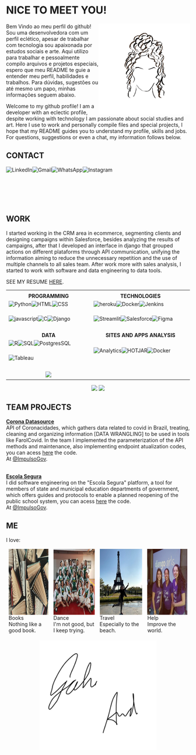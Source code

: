  
 # NICE TO MEET YOU!
<!--
  INTRO PROFILE
-->

<img align="right" alt="GIF" height="250px" src="giphy.gif" />

Bem Vindo ao meu perfil do github! Sou uma desenvolvedora com um perfil eclético, apesar de trabalhar com tecnologia sou apaixonada por estudos sociais e arte. Aqui utilizo para trabalhar e pessoalmente compilo arquivos e projetos especiais, espero que meu README te guie a entender meu perfil, habilidades e trabalhos. Para dúvidas, sugestões ou até mesmo um papo, minhas informações seguem abaixo.

Welcome to my github profile! I am a developer with an eclectic profile, despite working with technology I am passionate about social studies and art. Here I use to work and personally compile files and special projects, I hope that my README guides you to understand my profile, skills and jobs. For questions, suggestions or even a chat, my information follows below.

<!--
  CONTACT
-->
## CONTACT

<div class="linha" style="display: flex; flex-flow: row wrap; margin-bottom:10px;">
 <div class="col">
  <a href="https://www.linkedin.com/in/gabrielle-arruda/"><img align="left" alt="LinkedIn" height="40px" src="https://img.shields.io/badge/LinkedIn-E4405F?style=for-the-badge&logo=linkedin&logoColor=white" /></a>
 </div>
 <div class="col">
  <a href="mailto:gabriellearrudac@gmail.com?subject=Hello"><img align="left" href="" alt="Gmail" height="40px" src="https://img.shields.io/badge/Gmail-E4405F?style=for-the-badge&logo=gmail&logoColor=white" /></a>
 </div>
 <div class="col">
  <a href="https://api.whatsapp.com/send?phone=5511940211447&text=Hello!"><img align="left" href="" alt="WhatsApp" height="40px" src="https://img.shields.io/badge/WhatsApp-E4405F?style=for-the-badge&logo=whatsapp&logoColor=white" /></a>
 </div>
 <div class="col">
  <a href="https://www.instagram.com/_gabiarruda/"><img align="left" href="" alt="Instagram" height="40px" src="https://img.shields.io/badge/Instagram-E4405F?style=for-the-badge&logo=instagram&logoColor=white" /></a>
 </div>
</div>
<br />
<br />
<br />

<!--
<table style="border-color: transparent;">
 <tbody style="border-color: transparent;">
  <tr style="border-color: transparent;">
   <td style="border-color: transparent;"><a href="https://www.linkedin.com/in/gabrielle-arruda/"><img align="left" alt="LinkedIn" height="40px" src="https://img.shields.io/badge/LinkedIn-0077B5?style=for-the-badge&logo=linkedin&logoColor=white" /></a></td>
   <td style="border-color: transparent;"><a href="mailto:gabriellearrudac@gmail.com?subject=Hello"><img align="left" href="" alt="Gmail" height="40px" src="https://img.shields.io/badge/Gmail-D14836?style=for-the-badge&logo=gmail&logoColor=white" /></a></td>
   <td style="border-color: transparent;"><a href="https://api.whatsapp.com/send?phone=5511940211447&text=Hello!"><img align="left" href="" alt="WhatsApp" height="40px" src="https://img.shields.io/badge/WhatsApp-25D366?style=for-the-badge&logo=whatsapp&logoColor=white" /></a></td>
   <td style="border-color: transparent;"><a href="https://www.instagram.com/_gabiarruda/"><img align="left" href="" alt="Instagram" height="40px" src="https://img.shields.io/badge/Instagram-E4405F?style=for-the-badge&logo=instagram&logoColor=white" /></a></td>
  </tr>
 </tbody>
</table>

<p align = "center" >
  <a href="https://www.linkedin.com/in/gabrielle-arruda/"><img align="left" alt="LinkedIn" height="40px" src="https://img.shields.io/badge/LinkedIn-0077B5?style=for-the-badge&logo=linkedin&logoColor=white" /></a>
 <a href="mailto:gabriellearrudac@gmail.com?subject=Hello"><img align="left" href="" alt="Gmail" height="40px" src="https://img.shields.io/badge/Gmail-D14836?style=for-the-badge&logo=gmail&logoColor=white" /></a>
 <a href="https://api.whatsapp.com/send?phone=5511940211447&text=Hello!"><img align="left" href="" alt="WhatsApp" height="40px" src="https://img.shields.io/badge/WhatsApp-25D366?style=for-the-badge&logo=whatsapp&logoColor=white" /></a>
 <a href="https://www.instagram.com/_gabiarruda/"><img align="left" href="" alt="Instagram" height="40px" src="https://img.shields.io/badge/Instagram-E4405F?style=for-the-badge&logo=instagram&logoColor=white" /></a>
</p>
-->



<!--
  WORK
-->

## WORK
I started working in the CRM area in ecommerce, segmenting clients and designing campaigns within Salesforce, besides analyzing the results of campaigns, after that I developed an interface in django that grouped actions on different plataforms through API communication, unifying the information aiming to reduce the unnecessary repetition and the use of multiple channels to all sales team. After work more with sales analysis, I started to work with software and data engineering to data tools.

SEE MY RESUME [HERE](https://gabriellearruda.github.io/pages/resume.html).

<table>
 <tbody>
  <tr>
    <td align="center"></td>
    <td align="center"></td>
  </tr>
  <tr>
    <td align="center"><b>PROGRAMMING</b></td>
    <td align="center"><b>TECHNOLOGIES</b></td>
  </tr>
  
  
  <tr>
   <td>
    <img align="left" alt="Python" height="40px" src="https://img.shields.io/badge/Python-03001c?style=for-the-badge&logo=python&logoColor=white"/>
   <img align="left" alt="HTML" height="40px" src="https://img.shields.io/badge/HTML-03001c?style=for-the-badge&logo=html5&logoColor=white"/>
   <img align="left" alt="CSS" height="40px" src="https://img.shields.io/badge/CSS-03001c?&style=for-the-badge&logo=css3&logoColor=white"/>
   <img align="left" alt="javascript" height="40px" src="https://img.shields.io/badge/JavaScript-03001c?style=for-the-badge&logo=javascript&logoColor=white"/>
   <img align="left" alt="C" height="40px" src="https://img.shields.io/badge/C-03001c?style=for-the-badge&logo=c&logoColor=white"/>
   <img align="left" alt="Django" height="40px" src="https://img.shields.io/badge/Django-03001c?style=for-the-badge&logo=Django&logoColor=white"/>
   </td>
   
   <td>
    <img align="left" href="" alt="heroku" height="40px" src="https://img.shields.io/badge/Heroku-03001c?style=for-the-badge&logo=heroku&logoColor=white" />
     <img align="left" href="" alt="Docker" height="40px" src="https://img.shields.io/badge/Docker-03001c?style=for-the-badge&logo=docker&logoColor=white" />
     <img align="left" href="" alt="Jenkins" height="40px" src="https://img.shields.io/badge/Jenkins-03001c?style=for-the-badge&logo=Jenkins&logoColor=white" />
     <img align="left" href="" alt="Streamlit" height="40px" src="https://img.shields.io/badge/Streamlit-03001c?style=for-the-badge&logo=Streamlit&logoColor=white" />
     <img align="left" href="" alt="Salesforce" height="40px" src="https://img.shields.io/badge/Salesforce-03001c?style=for-the-badge&logo=Salesforce&logoColor=white" />
     <img align="left" href="" alt="Figma" height="40px" src="https://img.shields.io/badge/Figma-03001c?style=for-the-badge&logo=figma&logoColor=white" />
   </td>
  </tr>
  
  <tr>
    <td align="center"><b>DATA</b></td>
    <td align="center"><b>SITES AND APPS ANALYSIS</b></td>
  </tr>
  
  <tr>
    <td>    <img align="left" href="" alt="R" height="40px" src="https://img.shields.io/badge/R-03001c?style=for-the-badge&r&logo=R&Color=white" />
     <img align="left" href="" alt="SQL" height="40px" src="https://img.shields.io/badge/SQL-03001c?style=for-the-badge&logo=sql&logoColor=white" />
     <img align="left" href="" alt="PostgresSQL" height="40px" src="https://img.shields.io/badge/PostgreSQL-03001c?style=for-the-badge&logo=PostgreSQL&logoColor=white" />
     <img align="left" href="" alt="Tableau" height="40px" src="https://img.shields.io/badge/Tableau-03001c?style=for-the-badge&logo=Tableau&logoColor=white" />
    </td>
    <td>
    <img align="left" href="" alt="Analytics" height="40px" src="https://img.shields.io/badge/Analytics-03001c?style=for-the-badge&logo=google-analytics&logoColor=white" />
     <img align="left" href="" alt="HOTJAR" height="40px" src="https://img.shields.io/badge/Hotjar-03001c?style=for-the-badge&logo=hotjar&logoColor=white" />
     <img align="left" href="" alt="Docker" height="40px" src="https://img.shields.io/badge/TAGMANAGER-03001c?style=for-the-badge&logo=google-tag-manager&logoColor=white" />
   </td>
  </tr>
  
  <tr>
    <td align="center"><img src = "https://chart.googleapis.com/chart?cht=r&chxt=y,x&chls=4&chco=FFFFFF&chs=300x300&chts=FFFFFF,20&chxr=0,0.0,100.0&chd=t:60,10,70,70,90,75,80,25,95,40,60&chxp=0,25,50,75,100&chtt=Data+Skills+by+Experience&chxs=0,FFFFFF,12|1,FFFFFF,12&chxl=1:|Software+Eng|ML|Data+Eng|Business|Database|Data+Wrang|Data+Vis|Statistics|Programming|Big+Data&chm=s,FFFFFF,0,-1,12,0|s,FFFFFF,0,-1,1,0&chf=bg,s,03001c"></td>
    <td align="center"><b></b></td>
  </tr>
 </tbody>
</table>




<!--
  STATS
-->
<p align = "center">
  <img src = "https://github-readme-stats.vercel.app/api?username=gabriellearruda&show_icons=true&line_height=27&v=5&hide_rank=false&icon_color=000000&bg_color=98d0ca&title_color=000000&text_color=000000">
  <img src = "https://github-readme-stats.vercel.app/api/top-langs/?username=gabriellearruda&icon_color=000000&bg_color=98d0ca&title_color=000000&text_color=000000">
</p>


<!--
  PROJECTS
-->
## TEAM PROJECTS

<b>[Corona Datasource](http://datasource.coronacidades.org/help)</b>
<br>
API of Coronacidades, which gathers data related to covid in Brazil, treating, cleaning and organizing information [DATA WRANGLING] to be used in tools like FarolCovid. In the team I implemented the parameterization of the API methods and maintenance, also implementing endpoint atualization codes, you can acess [here](https://github.com/ImpulsoGov/coronacidades-datasource) the code.
<br>
At [@ImpulsoGov](https://github.com/ImpulsoGov).
<br>
<br>

<b>[Escola Segura](https://escolasegura.coronacidades.org/)</b>
<br>
I did software engineering on the "Escola Segura" platform, a tool for members of state and municipal education departments of government, which offers guides and protocols to enable a planned reopening of the public school system, you can acess [here](https://github.com/ImpulsoGov/escolasegura) the code.
<br>
At [@ImpulsoGov](https://github.com/ImpulsoGov).
<br>


<!--
  ME
-->
## ME
I love:
<table style="border-color: transparent;">
 <tbody style="border-color: transparent;">
  <tr style="border-color: transparent;">
   <td style="border-color: transparent;"><img align="left" alt="livros" width="180px" height="180px" src="me/books.jpg" />
    <br>
    Books
    <br>Nothing like a good book.</td>
   <td style="border-color: transparent;"><img align="left" href="" alt="danca" width="180px" height="180px" src="me/dance.jpg" />
    <br>
    Dance
    <br>I'm not good, but I keep trying.</td>
   <td style="border-color: transparent;"><img align="left" href="" alt="viagem" width="180px" height="180px" src="me/paris.jpg" />
    <br>
    Travel
    <br>Especially to the beach.</td>
   <td style="border-color: transparent;"><img align="left" href="" alt="comunidade" width="180px" height="180px" src="me/comunidade.jpg" />
   <br>
    Help
    <br>Improve the world.</td>
  </tr>
 </tbody>
</table>



<!--
  SIGNATURE
-->
<p align = "center">
  <img align="center" alt="GIF" height="300px" src="signature_transparent.gif" />
</p>



